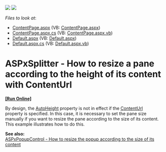 <!-- default badges list -->
[![](https://img.shields.io/badge/Open_in_DevExpress_Support_Center-FF7200?style=flat-square&logo=DevExpress&logoColor=white)](https://supportcenter.devexpress.com/ticket/details/E4212)
[![](https://img.shields.io/badge/📖_How_to_use_DevExpress_Examples-e9f6fc?style=flat-square)](https://docs.devexpress.com/GeneralInformation/403183)
<!-- default badges end -->
<!-- default file list -->
*Files to look at*:

* [ContentPage.aspx](./CS/WebSite/ContentPage.aspx) (VB: [ContentPage.aspx](./VB/WebSite/ContentPage.aspx))
* [ContentPage.aspx.cs](./CS/WebSite/ContentPage.aspx.cs) (VB: [ContentPage.aspx.vb](./VB/WebSite/ContentPage.aspx.vb))
* [Default.aspx](./CS/WebSite/Default.aspx) (VB: [Default.aspx](./VB/WebSite/Default.aspx))
* [Default.aspx.cs](./CS/WebSite/Default.aspx.cs) (VB: [Default.aspx.vb](./VB/WebSite/Default.aspx.vb))
<!-- default file list end -->
# ASPxSplitter - How to resize a pane according to the height of its content with ContentUrl
<!-- run online -->
**[[Run Online]](https://codecentral.devexpress.com/e4212/)**
<!-- run online end -->


<p>By design, the <a href="http://documentation.devexpress.com/#AspNet/DevExpressWebASPxSplitterSplitterPane_AutoHeighttopic"><u>AutoHeight</u></a> property is not in effect if the <a href="http://documentation.devexpress.com/#AspNet/DevExpressWebASPxSplitterSplitterPane_ContentUrltopic"><u>ContentUrl</u></a> property is specified. In this case, it is necessary to set the pane size manually if you want to resize the pane according to the size of its content. This example illustrates how to do this.</p><p><strong>See </strong><strong>also:</strong><br />
<a href="https://www.devexpress.com/Support/Center/p/E2571">ASPxPopupControl - How to resize the popup according to the size of its content</a></p>

<br/>


